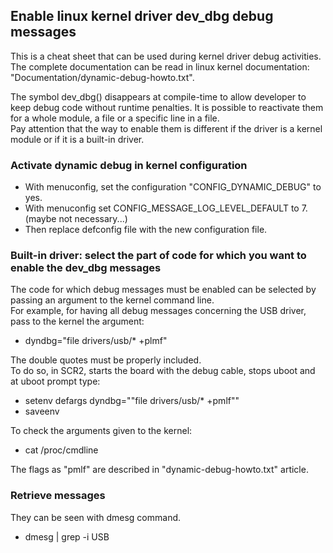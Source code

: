 ## Enable linux kernel driver dev_dbg debug messages
This is a cheat sheet that can be used during kernel driver debug activities.  
The complete documentation can be read in linux kernel documentation: "Documentation/dynamic-debug-howto.txt".

The symbol dev_dbg() disappears at compile-time to allow developer to keep debug code without runtime penalties.
It is possible to reactivate them for a whole module, a file or a specific line in a file.  
Pay attention that the way to enable them is different if the driver is a kernel module or if it is a built-in driver.

### Activate dynamic debug in kernel configuration
* With menuconfig, set the configuration "CONFIG_DYNAMIC_DEBUG" to yes.
* With menuconfig set CONFIG_MESSAGE_LOG_LEVEL_DEFAULT to 7. (maybe not necessary...)
* Then replace defconfig file with the new configuration file.

### Built-in driver: select the part of code for which you want to enable the dev_dbg messages
The code for which debug messages must be enabled can be selected by passing an argument to the kernel command line.  
For example, for having all debug messages concerning the USB driver, pass to the kernel the argument:
* dyndbg="file drivers/usb/* +plmf"

The double quotes must be properly included.  
To do so, in SCR2, starts the board with the debug cable, stops uboot and at uboot prompt type:
* setenv defargs dyndbg="\"file drivers/usb/* +pmlf\""
* saveenv

To check the arguments given to the kernel:
* cat /proc/cmdline

The flags as "pmlf" are described in "dynamic-debug-howto.txt" article.

### Retrieve messages
They can be seen with dmesg command.
* dmesg | grep -i USB

